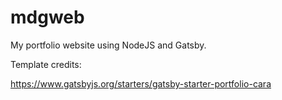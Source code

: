 # mdgweb
My portfolio website using NodeJS and Gatsby.



Template credits:

https://www.gatsbyjs.org/starters/gatsby-starter-portfolio-cara